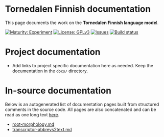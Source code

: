 # Tornedalen Finnish documentation

This page documents the work on the **Tornedalen Finnish language model**. 

[![Maturity: Experiment](https://img.shields.io/badge/Maturity-Experiment-black.svg)](https://giellalt.github.io/MaturityClassification.html)
[![License: GPLv3](https://img.shields.io/badge/License-GPLv3-blue.svg)](https://www.gnu.org/licenses/gpl-3.0)
[![Issues](https://img.shields.io/github/issues/giellalt/lang-fit)](https://github.com/giellalt/lang-fit/issues)
[![Build status](https://github.com/giellalt/lang-fit/workflows/Speller%20CI+CD/badge.svg)](https://github.com/giellalt/lang-fit/actions)

# Project documentation

* Add links to project specific documentation here as needed. Keep the documentation in the `docs/` directory.

# In-source documentation

Below is an autogenerated list of documentation pages built from structured comments in the source code. All pages are also concatenated and can be read as one long text [here](fit.md).
* [root-morphology.md](root-morphology.md)
* [transcriptor-abbrevs2text.md](transcriptor-abbrevs2text.md)
